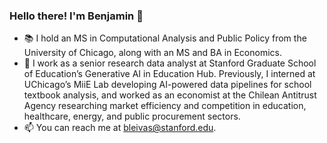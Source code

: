 ### Hello there! I'm Benjamin 👋

* :books: I hold an MS in Computational Analysis and Public Policy from the University of Chicago, along with an MS and BA in Economics.
* :briefcase: I work as a senior research data analyst at Stanford Graduate School of Education’s Generative AI in Education Hub. Previously, I interned at UChicago’s MiiE Lab developing AI-powered data pipelines for school textbook analysis, and worked as an economist at the Chilean Antitrust Agency researching market efficiency and competition in education, healthcare, energy, and public procurement sectors.
* :mailbox: You can reach me at bleivas@stanford.edu.

<!--
**benjaleivas/benjaleivas** is a ✨ _special_ ✨ repository because its `README.md` (this file) appears on your GitHub profile.

Here are some ideas to get you started:

- 🔭 I’m currently working on ...
- 🌱 I’m currently learning ...
- 👯 I’m looking to collaborate on ...
- 🤔 I’m looking for help with ...
- 💬 Ask me about ...
- 📫 How to reach me: ...
- 😄 Pronouns: ...
- ⚡ Fun fact: ...
-->
